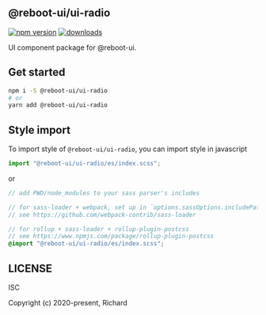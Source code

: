 ## @reboot-ui/ui-radio

[![npm version](https://img.shields.io/npm/v/@reboot-ui/ui-radio.svg)](https://www.npmjs.org/package/@reboot-ui/ui-radio)
[![downloads](https://img.shields.io/npm/dm/@reboot-ui/ui-radio.svg)](https://www.npmjs.org/package/@reboot-ui/ui-radio)

UI component package for @reboot-ui.

## Get started

```bash
npm i -S @reboot-ui/ui-radio
# or
yarn add @reboot-ui/ui-radio
```

## Style import

To import style of `@reboot-ui/ui-radio`, you can import style in javascript

```js
import "@reboot-ui/ui-radio/es/index.scss";
```

or

```scss
// add PWD/node_modules to your sass parser's includes

// for sass-loader + webpack, set up in `options.sassOptions.includePaths`,
// see https://github.com/webpack-contrib/sass-loader

// for rollup + sass-loader + rollup-plugin-postcss
// see https://www.npmjs.com/package/rollup-plugin-postcss
@import "@reboot-ui/ui-radio/es/index.scss";
```
## LICENSE

ISC

Copyright (c) 2020-present, Richard
